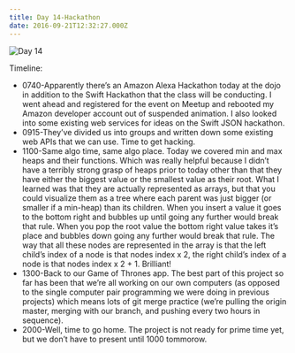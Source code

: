 ```yaml
---
title: Day 14-Hackathon
date: 2016-09-21T12:32:27.000Z
---
```

![Day 14](/img/blog/day14.jpg)

Timeline:
* 0740-Apparently there’s an Amazon Alexa Hackathon today at the dojo in addition to the Swift Hackathon that the class will be conducting.  I went ahead and registered for the event on Meetup and rebooted my Amazon developer account out of suspended animation.  I also looked into some existing web services for ideas on the Swift JSON hackathon.
* 0915-They’ve divided us into groups and written down some existing web APIs that we can use.  Time to get hacking.
* 1100-Same algo time, same algo place.  Today we covered min and max heaps and their functions.  Which was really helpful because I didn’t have a terribly strong grasp of heaps prior to today other than that they have either the biggest value or the smallest value as their root.  What I learned was that they are actually represented as arrays, but that you could visualize them as a tree where each parent was just bigger (or smaller if a min-heap) than its children.  When you insert a value it goes to the bottom right and bubbles up until going any further would break that rule.  When you pop the root value the bottom right value takes it’s place and bubbles down going any further would break that rule.  The way that all these nodes are represented in the array is that the left child’s index of a node is that nodes index x 2, the right child’s index of a node is that nodes index x 2 + 1.  Brilliant!
* 1300-Back to our Game of Thrones app.  The best part of this project so far has been that we’re all working on our own computers (as opposed to the single computer pair programming we were doing in previous projects) which means lots of git merge practice (we’re pulling the origin master, merging with our branch, and pushing every two hours in sequence).
* 2000-Well, time to go home.  The project is not ready for prime time yet, but we don’t have to present until 1000 tommorow.
